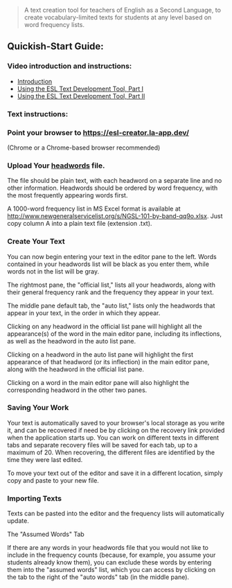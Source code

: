 > A text creation tool for teachers of English as a Second Language, to create vocabulary-limited texts for students at any level based on word frequency lists.
## Quickish-Start Guide:
### Video introduction and instructions:
- [Introduction](https://www.youtube.com/watch?v=HbRdLL4ib9o)
- [Using the ESL Text Development Tool, Part I](https://www.youtube.com/watch?v=9S1exy-FWxk)
- [Using the ESL Text Development Tool, Part II](https://www.youtube.com/watch?v=9S1exy-FWxk)

### Text instructions:
### Point your browser to https://esl-creator.la-app.dev/
(Chrome or a Chrome-based browser recommended)

### Upload Your [headwords](https://en.wikipedia.org/wiki/Headword) file.
The file should be plain text, with each headword on a separate line and no other information. Headwords should be ordered by word frequency, with the most frequently appearing words first.

A 1000-word frequency list in MS Excel format is available at http://www.newgeneralservicelist.org/s/NGSL-101-by-band-qq9o.xlsx. Just copy column A into a plain text file (extension .txt).

### Create Your Text
You can now begin entering your text in the editor pane to the left. Words contained in your headwords list will be black as you enter them, while words not in the list will be gray.

The rightmost pane, the "official list," lists all your headwords, along with their general frequency rank and the frequency they appear in your text.

The middle pane default tab, the "auto list," lists only the headwords that appear in your text, in the order in which they appear.

Clicking on any headword in the official list pane will highlight all the appearance(s) of the word in the main editor pane, including its inflections, as well as the headword in the auto list pane.

Clicking on a headword in the auto list pane will highlight the first appearance of that headword (or its inflection) in the main editor pane, along with the headword in the official list pane.

Clicking on a word in the main editor pane will also highlight the corresponding headword in the other two panes.

### Saving Your Work

Your text is automatically saved to your browser's local storage as you write it, and can be recovered if need be by clicking on the recovery link provided when the application starts up. You can work on different texts in different tabs and separate recovery files will be saved for each tab, up to a maximum of 20. When recovering, the different files are identified by the time they were last edited.

To move your text out of the editor and save it in a different location, simply copy and paste to your new file.

### Importing Texts

Texts can be pasted into the editor and the frequency lists will automatically update.

The "Assumed Words" Tab

If there are any words in your headwords file that you would not like to include in the frequency counts (because, for example, you assume your students already know them), you can exclude these words by entering them into the "assumed words" list, which you can access by clicking on the tab to the right of the "auto words" tab (in the middle pane).
